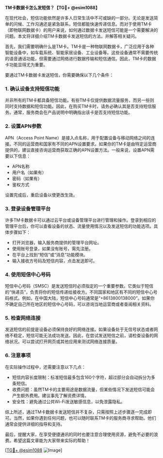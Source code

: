 **TM卡数据卡怎么发短信？【TG💪+ @esim1088】**

在现代社会，短信功能依然是许多人日常生活中不可或缺的一部分。无论是发送简单的问候、工作沟通还是紧急联系，短信都能快速传递信息。而对于使用TM卡（即物联网数据卡）的用户来说，如何通过数据卡发送短信可能是一个需要解决的问题。本文将详细介绍TM卡数据卡发送短信的方法，并解答相关疑问。

首先，我们需要明确什么是TM卡。TM卡是一种物联网数据卡，广泛应用于各种智能设备中，如车载系统、智能家居设备、工业设备等。这些设备通常不需要传统的语音通话功能，但需要通过网络进行数据传输和短信通信。因此，TM卡的数据卡功能显得尤为重要。

要通过TM卡数据卡发送短信，你需要确保以下几个条件：

### **1. 确认设备支持短信功能**
并非所有的TM卡都具备短信功能。有些TM卡仅提供数据流量服务，而另一些则同时支持数据和短信功能。因此，在购买TM卡时，请务必确认其是否支持短信服务。通常，服务商会在产品说明中明确指出该卡是否支持短信功能。

### **2. 设置APN参数**
APN（Access Point Name）是接入点名称，用于配置设备与移动网络之间的连接。不同的运营商和国家有不同的APN设置要求。如果你的TM卡是由特定运营商提供的，建议直接咨询运营商获取正确的APN设置方法。一般来说，设置APN需要以下信息：
- APN名称
- 用户名（如果有）
- 密码（如果有）
- 鉴权方式

设置完成后，重启设备以使更改生效。

### **3. 登录设备管理平台**
许多TM卡数据卡可以通过云平台或设备管理平台进行管理和操作。登录到相应的管理平台后，你可以查看设备的状态、流量使用情况以及发送短信的功能选项。具体步骤如下：
- 打开浏览器，输入服务商提供的管理平台网址。
- 使用账号登录，如果没有账号，需先注册。
- 在平台上找到“短信”或“消息”功能模块。
- 输入接收方号码及短信内容，点击发送即可。

### **4. 使用短信中心号码**
短信中心号码（SMSC）是发送短信时必须指定的一个重要参数。它类似于短信的“快递员”，负责将你的短信传递给接收方。不同国家和地区有不同的短信中心号码格式。例如，在中国大陆，短信中心号码通常是“+8613800138000”。如果你不确定自己所在地区的短信中心号码，可以咨询当地运营商或者查阅相关资料。

### **5. 检查网络连接**
发送短信的前提是设备必须保持良好的网络连接。如果设备处于无信号状态或者网络不稳定，短信可能无法成功发送。因此，在尝试发送短信之前，请检查设备的网络状况。可以尝试打开网页或其他应用来测试网络连接质量。

### **6. 注意事项**
在实际操作过程中，还需要注意以下几点：
- 短信内容长度限制：标准短信最多包含160个字符，超过部分会自动拆分为多条短信。
- 收费问题：虽然TM卡的主要用途是数据流量，但某些情况下发送短信可能会产生额外费用。建议事先了解资费详情。
- 安全性：避免通过公共Wi-Fi发送敏感信息，以免泄露隐私。

综上所述，通过TM卡数据卡发送短信并不复杂，只需按照上述步骤逐一完成即可。当然，如果你遇到任何问题，也可以随时联系TM卡的服务商寻求帮助。他们通常会提供详细的指导和支持。

最后，提醒大家，在享受便捷通讯的同时也要注意合理使用资源，避免不必要的浪费。希望这篇文章能为大家带来实际的帮助！

[[TG💪+ @esim1088](https://t.me/s/esim1088) ![Image](https://i.postimg.cc/4NQfJmqS/Snipaste-2025-05-13-00-14-12.png)]